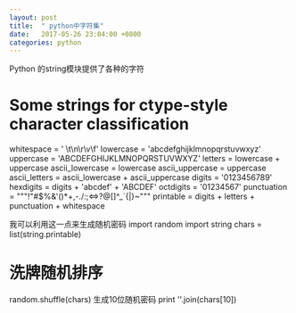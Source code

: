 ```yaml
---
layout: post
title:  " python中字符集"
date:   2017-05-26 23:04:00 +0800
categories: python
---
```

Python 的string模块提供了各种的字符
# Some strings for ctype-style character classification
whitespace = ' \t\n\r\v\f'
lowercase = 'abcdefghijklmnopqrstuvwxyz'
uppercase = 'ABCDEFGHIJKLMNOPQRSTUVWXYZ'
letters = lowercase + uppercase
ascii_lowercase = lowercase
ascii_uppercase = uppercase
ascii_letters = ascii_lowercase + ascii_uppercase
digits = '0123456789'
hexdigits = digits + 'abcdef' + 'ABCDEF'
octdigits = '01234567'
punctuation = """!"#$%&'()*+,-./:;<=>?@[\]^_`{|}~"""
printable = digits + letters + punctuation + whitespace

我可以利用这一点来生成随机密码
import random
import string
chars = list(string.printable)
# 洗牌随机排序
random.shuffle(chars)
生成10位随机密码
print ''.join(chars[10])